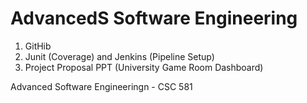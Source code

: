 # AdvancedS Software Engineering

1. GitHib
2. Junit (Coverage) and Jenkins (Pipeline Setup)
3. Project Proposal PPT (University Game Room Dashboard)

Advanced Software Engineeringn - CSC 581
